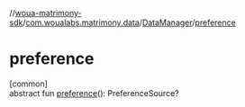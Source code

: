 //[woua-matrimony-sdk](../../../index.md)/[com.woualabs.matrimony.data](../index.md)/[DataManager](index.md)/[preference](preference.md)

# preference

[common]\
abstract fun [preference](preference.md)(): PreferenceSource?
